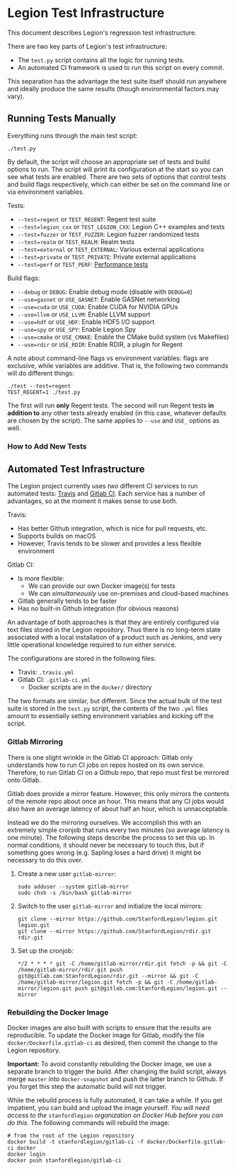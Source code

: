 # Legion Test Infrastructure

This document describes Legion's regression test infrastructure.

There are two key parts of Legion's test infrastructure:

  * The `test.py` script contains all the logic for running tests.
  * An automated CI framework is used to run this script on every commit.

This separation has the advantage the test suite itself should run
anywhere and ideally produce the same results (though environmental
factors may vary).

## Running Tests Manually

Everything runs through the main test script:

```
./test.py
```

By default, the script will choose an appropriate set of tests and
build options to run. The script will print its configuration at the
start so you can see what tests are enabled. There are two sets of
options that control tests and build flags respectively, which can
either be set on the command line or via environment variables.

Tests:

  * `--test=regent` or `TEST_REGENT`: Regent test suite
  * `--test=legion_cxx` or `TEST_LEGION_CXX`: Legion C++ examples and tests
  * `--test=fuzzer` or `TEST_FUZZER`: Legion fuzzer randomized tests
  * `--test=realm` or `TEST_REALM`: Realm tests
  * `--test=external` or `TEST_EXTERNAL`: Various external applications
  * `--test=private` or `TEST_PRIVATE`: Private external applications
  * `--test=perf` or `TEST_PERF`: [Performance tests](README.perf.md)

Build flags:

  * `--debug` or `DEBUG`: Enable debug mode (disable with `DEBUG=0`)
  * `--use=gasnet` or `USE_GASNET`: Enable GASNet networking
  * `--use=cuda` or `USE_CUDA`: Enable CUDA for NVIDIA GPUs
  * `--use=llvm` or `USE_LLVM`: Enable LLVM support
  * `--use=hdf` or `USE_HDF`: Enable HDF5 I/O support
  * `--use=spy` or `USE_SPY`: Enable Legion Spy
  * `--use=cmake` or `USE_CMAKE`: Enable the CMake build system (vs Makefiles)
  * `--use=rdir` or `USE_RDIR`: Enable RDIR, a plugin for Regent

A note about command-line flags vs environment variables: flags are
exclusive, while variables are additive. That is, the following two
commands will do different things:

```
./test --test=regent
TEST_REGENT=1 ./test.py
```

The first will run **only** Regent tests. The second will run Regent
tests **in addition to** any other tests already enabled (in this
case, whatever defaults are chosen by the script). The same applies to
`--use` and `USE_` options as well.

### How to Add New Tests

## Automated Test Infrastructure

The Legion project currently uses *two* different CI services to run
automated tests: [Travis](https://travis-ci.org/) and [Gitlab
CI](https://about.gitlab.com/gitlab-ci/). Each service has a number of
advantages, so at the moment it makes sense to use both.

Travis:

  * Has better Github integration, which is nice for pull requests, etc.
  * Supports builds on macOS
  * However, Travis tends to be slower and provides a less flexible environment

Gitlab CI:

  * Is more flexible:
      * We can provide our own Docker image(s) for tests
      * We can *simultaneously* use on-premises and cloud-based machines
  * Gitlab generally tends to be faster
  * Has no built-in Github integration (for obvious reasons)

An advantage of both approaches is that they are entirely configured
via text files stored in the Legion repository. Thus there is no
long-term state associated with a local installation of a product such
as Jenkins, and very little operational knowledge required to run
either service.

The configurations are stored in the following files:

  * Travis: `.travis.yml`
  * Gitlab CI: `.gitlab-ci.yml`
      * Docker scripts are in the `docker/` directory

The two formats are similar, but different. Since the actual bulk of
the test suite is stored in the `test.py` script, the contents of the
two `.yml` files amount to essentially setting environment variables
and kicking off the script.

### Gitlab Mirroring

There is one slight wrinkle in the Gitlab CI approach: Gitlab only
understands how to run CI jobs on repos hosted on its own
service. Therefore, to run Gitlab CI on a Github repo, that repo must
first be mirrored onto Gitlab.

Gitlab does provide a mirror feature. However, this only mirrors the
contents of the remote repo about once an hour. This means that any CI
jobs would also have an average latency of about half an hour, which
is unnacceptable.

Instead we do the mirroring ourselves. We accomplish this with an
extremely simple cronjob that runs every two minutes (so average
latency is one minute). The following steps describe the process to
set this up. In normal conditions, it should never be necessary to
touch this, but if something goes wrong (e.g. Sapling loses a hard
drive) it might be necessary to do this over.

 1. Create a new user `gitlab-mirror`:

    ```
    sudo adduser --system gitlab-mirror
    sudo chsh -s /bin/bash gitlab-mirror
    ```

 2. Switch to the user `gitlab-mirror` and initialize the local
    mirrors:

    ```
    git clone --mirror https://github.com/StanfordLegion/legion.git legion.git
    git clone --mirror https://github.com/StanfordLegion/rdir.git rdir.git
    ```

 3. Set up the cronjob:

    ```
    */2 * * * * git -C /home/gitlab-mirror/rdir.git fetch -p && git -C /home/gitlab-mirror/rdir.git push git@gitlab.com:StanfordLegion/rdir.git --mirror && git -C /home/gitlab-mirror/legion.git fetch -p && git -C /home/gitlab-mirror/legion.git push git@gitlab.com:StanfordLegion/legion.git --mirror
    ```

### Rebuilding the Docker Image

Docker images are also built with scripts to ensure that the results
are reproducible. To update the Docker image for Gitlab, modify the
file `docker/Dockerfile.gitlab-ci` as desired, then commit the change
to the Legion repository.

**Important:** To avoid constantly rebuilding the Docker image, we use
a separate branch to trigger the build. After changing the build
script, always merge `master` into `docker-snapshot` and push the
latter branch to Github. If you forget this step the automatic build
will not trigger.

While the rebuild process is fully automated, it can take a while. If
you get impatient, you can build and upload the image yourself. *You
will need access to the* `stanfordlegion` *organization on Docker Hub
before you can do this.* The following commands will rebuild the
image:

```
# from the root of the Legion repository
docker build -t stanfordlegion/gitlab-ci -f docker/Dockerfile.gitlab-ci docker
docker login
docker push stanfordlegion/gitlab-ci
```
